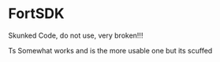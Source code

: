 # FortSDK
Skunked Code, do not use, very broken!!!

Ts Somewhat works and is the more usable one but its scuffed